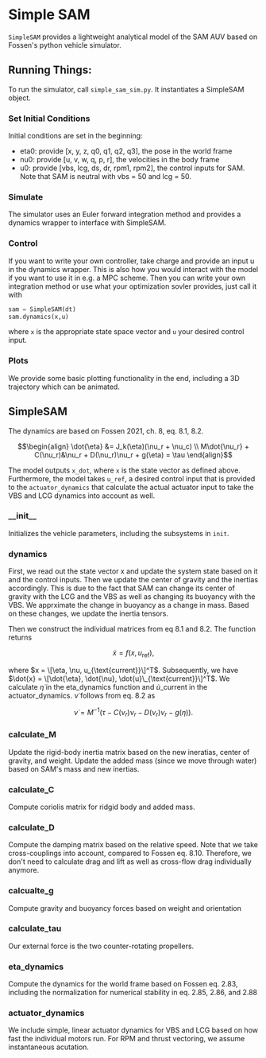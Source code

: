 # Simple SAM

`SimpleSAM` provides a lightweight analytical model of the SAM AUV based on
Fossen's python vehicle simulator.

## Running Things:
To run the simulator, call `simple_sam_sim.py`. It instantiates a SimpleSAM
object. 

### Set Initial Conditions

Initial conditions are set in the beginning:
- eta0: provide \[x, y, z, q0, q1, q2, q3\], the pose in the world frame
- nu0: provide \[u, v, w, q, p, r\], the velocities in the body frame
- u0: provide \[vbs, lcg, ds, dr, rpm1, rpm2\], the control inputs for SAM. 
Note that SAM is neutral with vbs = 50 and lcg = 50.

### Simulate

The simulator uses an Euler forward integration method and provides a dynamics
wrapper to interface with SimpleSAM. 

### Control

If you want to write your own controller, take charge and provide an input u in
the dynamics wrapper. This is also how you would interact with the model if you
want to use it in e.g. a MPC scheme. Then you can write your own integration
method or use what your optimization sovler provides, just call it with 
```python
sam = SimpleSAM(dt)
sam.dynamics(x,u)
```
where `x` is the appropriate state space vector and `u` your desired control input.

### Plots

We provide some basic plotting functionality in the end, including a 3D
trajectory which can be animated.




## SimpleSAM

The dynamics are based on Fossen 2021, ch. 8, eq. 8.1, 8.2.
```math
\begin{align}
\dot{\eta} &= J_k(\eta)(\nu_r + \nu_c) \\
M\dot{\nu_r} + C(\nu_r)&\nu_r + D(\nu_r)\nu_r + g(\eta) = \tau
\end{align}
```

The model outputs `x_dot`, where `x` is the state vector as defined above.
Furthermore, the model takes `u_ref`, a desired control input that is provided
to the `actuator_dynamics` that calculate the actual actuator input to take the
VBS and LCG dynamics into account as well.

### \_\_init\_\_
Initializes the vehicle parameters, including the subsystems in `init`.

### dynamics

First, we read out the state vector x and update the system state based on it
and the control inputs. Then we update the center of gravity and the inertias
accordingly. This is due to the fact that SAM can change its center of gravity
with the LCG and the VBS as well as changing its buoyancy with the VBS. We
apprximate the change in buoyancy as a change in mass. Based on these changes,
we update the inertia tensors.

Then we construct the individual matrices from eq 8.1 and 8.2. The function
returns
```math
\dot{x} = f(x, u_{\text{ref}}),
```
where $x = \[\eta, \nu, u_{\text{current}}\]^T$. Subsequently, we have
$\dot{x} = \[\dot{\eta}, \dot{\nu}, \dot{u}\_{\text{current}}\]^T$. We
calculate $\dot{\eta}$ in the eta\_dynamics function and
$\dot{u}\_{\text{current}}$ in the actuator\_dynamics. $\dot{\nu}$ follows
from eq. 8.2 as
```math
\dot{\nu} = M^{-1}\left(\tau - C(\nu_r)\nu_r - D(\nu_r)\nu_r - g(\eta)\right).
```

### calculate\_M

Update the rigid-body inertia matrix based on the new ineratias, center of
gravity, and weight. Update the added mass (since we move through water) based
on SAM's mass and new inertias.

### calculate\_C

Compute coriolis matrix for ridgid body and added mass.

### calculate\_D

Compute the damping matrix based on the relative speed. Note that we take
cross-couplings into account, compared to Fossen eq. 8.10. Therefore, we don't
need to calculate drag and lift as well as cross-flow drag individually
anymore.

### calcualte\_g

Compute gravity and buoyancy forces based on weight and orientation

### calculate\_tau

Our external force is the two counter-rotating propellers.

### eta\_dynamics

Compute the dynamics for the world frame based on Fossen eq. 2.83, including
the normalization for numerical stability in eq. 2.85, 2.86, and 2.88

### actuator\_dynamics

We include simple, linear actuator dynamics for VBS and LCG based on how fast
the individual motors run. For RPM and thrust vectoring, we assume
instantaneous acutation.



